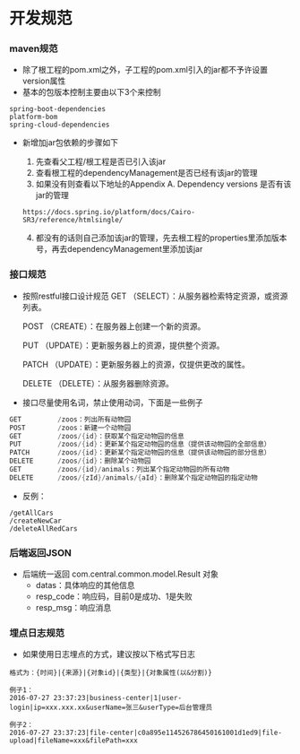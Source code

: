 # 开发规范

### maven规范

* 除了根工程的pom.xml之外，子工程的pom.xml引入的jar都不予许设置version属性
* 基本的包版本控制主要由以下3个来控制

```
spring-boot-dependencies
platform-bom
spring-cloud-dependencies
```

* 新增加jar包依赖的步骤如下

  1. 先查看父工程/根工程是否已引入该jar
  2. 查看根工程的dependencyManagement是否已经有该jar的管理
  3. 如果没有则查看以下地址的Appendix A. Dependency versions 是否有该jar的管理

  ```
  https://docs.spring.io/platform/docs/Cairo-SR3/reference/htmlsingle/
  ```

  4. 都没有的话则自己添加该jar的管理，先去根工程的properties里添加版本号，再去dependencyManagement里添加该jar



### 接口规范

* 按照restful接口设计规范
  GET （SELECT）：从服务器检索特定资源，或资源列表。

  POST （CREATE）：在服务器上创建一个新的资源。

  PUT （UPDATE）：更新服务器上的资源，提供整个资源。

  PATCH （UPDATE）：更新服务器上的资源，仅提供更改的属性。

  DELETE （DELETE）：从服务器删除资源。

* 接口尽量使用名词，禁止使用动词，下面是一些例子

```java
GET         /zoos：列出所有动物园
POST        /zoos：新建一个动物园
GET         /zoos/{id}：获取某个指定动物园的信息
PUT         /zoos/{id}：更新某个指定动物园的信息（提供该动物园的全部信息）
PATCH       /zoos/{id}：更新某个指定动物园的信息（提供该动物园的部分信息）
DELETE      /zoos/{id}：删除某个动物园
GET         /zoos/{id}/animals：列出某个指定动物园的所有动物
DELETE      /zoos/{zId}/animals/{aId}：删除某个指定动物园的指定动物
```

* 反例：

```
/getAllCars
/createNewCar
/deleteAllRedCars
```



### 后端返回JSON

* 后端统一返回 com.central.common.model.Result 对象
  * datas：具体响应的其他信息
  * resp_code：响应码，目前0是成功、1是失败
  * resp_msg：响应消息



### 埋点日志规范

* 如果使用日志埋点的方式，建议按以下格式写日志

```
格式为：{时间}|{来源}|{对象id}|{类型}|{对象属性(以&分割)}

例子1：
2016-07-27 23:37:23|business-center|1|user-login|ip=xxx.xxx.xx&userName=张三&userType=后台管理员

例子2：
2016-07-27 23:37:23|file-center|c0a895e114526786450161001d1ed9|file-upload|fileName=xxx&filePath=xxx
```

